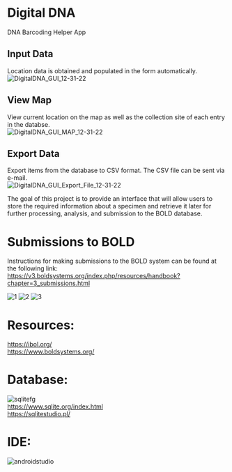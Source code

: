 # Digital DNA   
DNA Barcoding Helper App  

## Input Data  
Location data is obtained and populated in the form automatically. 
![DigitalDNA_GUI_12-31-22](https://user-images.githubusercontent.com/22214754/210152670-321cccfa-be72-4ebd-ad20-37069b3fbde6.gif)  

## View Map
View current location on the map as well as the collection site of each entry in the databse.  
![DigitalDNA_GUI_MAP_12-31-22](https://user-images.githubusercontent.com/22214754/210152958-dc4e5007-0f71-43e6-926d-69e78ed9d3c1.gif) 

## Export Data
Export items from the database to CSV format. The CSV file can be sent via e-mail.  
![DigitalDNA_GUI_Export_File_12-31-22](https://user-images.githubusercontent.com/22214754/210153035-fcb91b10-44d7-4037-89b7-e9a2fd3ed6f1.gif)  

The goal of this project is to provide an interface that will allow users to store the required information about a specimen and retrieve it later for further processing, analysis, and submission to the BOLD database.  

# Submissions to BOLD  
Instructions for making submissions to the BOLD system can be found at the following link:  
https://v3.boldsystems.org/index.php/resources/handbook?chapter=3_submissions.html  

![1](https://user-images.githubusercontent.com/22214754/208317701-5bf76483-6324-497e-8488-682b9eaec4d8.PNG)
![2](https://user-images.githubusercontent.com/22214754/208317704-60d88e29-51cc-4a06-910e-c537af146cab.PNG)
![3](https://user-images.githubusercontent.com/22214754/208317706-b52d70af-6eb8-47b9-bc5a-05db276d4f42.PNG) 

# **Resources:**  
https://ibol.org/  
https://www.boldsystems.org/  

# **Database:**        
![sqlitefg](https://user-images.githubusercontent.com/22214754/179894516-3059e142-fb38-40bc-a32c-65500a223eb1.png)    
https://www.sqlite.org/index.html    
https://sqlitestudio.pl/

# **IDE:**  
![androidstudio](https://user-images.githubusercontent.com/22214754/209419249-7c587875-f300-4b50-bb72-2658750240bf.png)  
